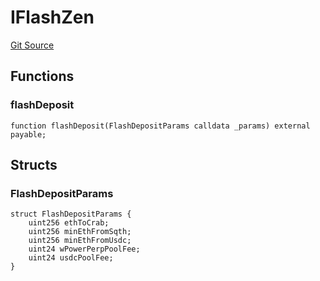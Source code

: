 # IFlashZen
[Git Source](https://github.com/opynfinance/squeeth-monorepo/blob/d9f476e77fa42301e16041672bb68b167162f81f/src/interface/IFlashZen.sol)


## Functions
### flashDeposit


```solidity
function flashDeposit(FlashDepositParams calldata _params) external payable;
```

## Structs
### FlashDepositParams

```solidity
struct FlashDepositParams {
    uint256 ethToCrab;
    uint256 minEthFromSqth;
    uint256 minEthFromUsdc;
    uint24 wPowerPerpPoolFee;
    uint24 usdcPoolFee;
}
```

